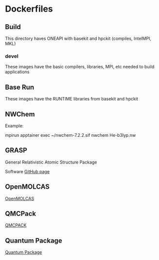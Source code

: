 # Dockerfiles

## Build

This directory haves ONEAPI with basekit and hpckit (compiles, IntelMPI, MKL) 

### devel 

These images have the basic compilers, libraries, MPI, etc needed to build applications

## Base Run

These images have the RUNTIME libraries from basekit and hpckit

## NWChem

Example:

mpirun apptainer exec ~/nwchem-7.2.2.sif nwchem He-b3lyp.nw 

## GRASP

General Relativistic Atomic Structure Package

Software [GitHub page](https://github.com/compas/grasp)

## OpenMOLCAS

[OpenMOLCAS](https://gitlab.com/Molcas/OpenMolcas)

## QMCPack

[QMCPACK](https://qmcpack.org/)

## Quantum Package

[Quantum Package](https://quantumpackage.github.io/qp2/) 



